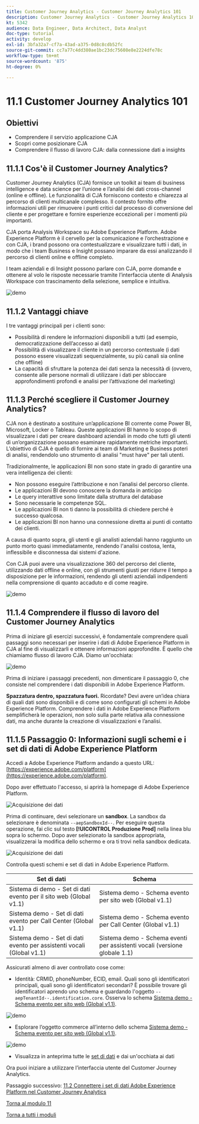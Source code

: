 ```yaml
---
title: Customer Journey Analytics - Customer Journey Analytics 101
description: Customer Journey Analytics - Customer Journey Analytics 101
kt: 5342
audience: Data Engineer, Data Architect, Data Analyst
doc-type: tutorial
activity: develop
exl-id: 3bfa32a7-cf7a-43ad-a375-0d8c8cdb52fc
source-git-commit: cc7a77c4dd380ae1bc23dc75608e8e2224dfe78c
workflow-type: tm+mt
source-wordcount: '875'
ht-degree: 0%

---
```


# 11.1 Customer Journey Analytics 101

## Obiettivi

- Comprendere il servizio applicazione CJA
- Scopri come posizionare CJA
- Comprendere il flusso di lavoro CJA: dalla connessione dati a insights

## 11.1.1 Cos&#39;è il Customer Journey Analytics?

Customer Journey Analytics (CJA) fornisce un toolkit ai team di business intelligence e data science per l’unione e l’analisi dei dati cross-channel (online e offline). Le funzionalità di CJA forniscono contesto e chiarezza al percorso di clienti multicanale complesso. Il contesto fornito offre informazioni utili per rimuovere i punti critici dal processo di conversione del cliente e per progettare e fornire esperienze eccezionali per i momenti più importanti.

CJA porta Analysis Workspace su Adobe Experience Platform. Adobe Experience Platform è il cervello per la comunicazione e l’orchestrazione e con CJA, i brand possono ora contestualizzare e visualizzare tutti i dati, in modo che i team Business e Insight possano imparare da essi analizzando il percorso di clienti online e offline completo.

I team aziendali e di Insight possono parlare con CJA, porre domande e ottenere al volo le risposte necessarie tramite l’interfaccia utente di Analysis Workspace con trascinamento della selezione, semplice e intuitiva.

![demo](./images/cja-adv-analysis1.png)

## 11.1.2 Vantaggi chiave

I tre vantaggi principali per i clienti sono:

- Possibilità di rendere le informazioni disponibili a tutti (ad esempio, democratizzazione dell’accesso ai dati)
- Possibilità di visualizzare il cliente in un percorso contestuale (i dati possono essere visualizzati sequenzialmente, su più canali sia online che offline)
- La capacità di sfruttare la potenza dei dati senza la necessità di (ovvero, consente alle persone normali di utilizzare i dati per sbloccare approfondimenti profondi e analisi per l’attivazione del marketing)

## 11.1.3 Perché scegliere il Customer Journey Analytics?

CJA non è destinato a sostituire un’applicazione BI corrente come Power BI, Microsoft, Locker o Tableau. Queste applicazioni BI hanno lo scopo di visualizzare i dati per creare dashboard aziendali in modo che tutti gli utenti di un’organizzazione possano esaminare rapidamente metriche importanti.\
L’obiettivo di CJA è quello di fornire ai team di Marketing e Business poteri di analisi, rendendolo uno strumento di analisi &quot;must have&quot; per tali utenti.

Tradizionalmente, le applicazioni BI non sono state in grado di garantire una vera intelligenza dei clienti:

- Non possono eseguire l’attribuzione e non l’analisi del percorso cliente.
- Le applicazioni BI devono conoscere la domanda in anticipo
- Le query interattive sono limitate dalla struttura del database
- Sono necessarie le competenze SQL.
- Le applicazioni BI non ti danno la possibilità di chiedere perché è successo qualcosa.
- Le applicazioni BI non hanno una connessione diretta ai punti di contatto dei clienti.

A causa di quanto sopra, gli utenti e gli analisti aziendali hanno raggiunto un punto morto quasi immediatamente, rendendo l&#39;analisi costosa, lenta, inflessibile e disconnessa dai sistemi d&#39;azione.

Con CJA puoi avere una visualizzazione 360 del percorso del cliente, utilizzando dati offline e online, con gli strumenti giusti per ridurre il tempo a disposizione per le informazioni, rendendo gli utenti aziendali indipendenti nella comprensione di quanto accaduto e di come reagire.

![demo](./images/cja-use-case.png)

## 11.1.4 Comprendere il flusso di lavoro del Customer Journey Analytics

Prima di iniziare gli esercizi successivi, è fondamentale comprendere quali passaggi sono necessari per inserire i dati di Adobe Experience Platform in CJA al fine di visualizzarli e ottenere informazioni approfondite. È quello che chiamiamo flusso di lavoro CJA. Diamo un&#39;occhiata:

![demo](./images/cja-work-flow.jpg)

Prima di iniziare i passaggi precedenti, non dimenticare il passaggio 0, che consiste nel comprendere i dati disponibili in Adobe Experience Platform.

**Spazzatura dentro, spazzatura fuori.** Ricordate? Devi avere un’idea chiara di quali dati sono disponibili e di come sono configurati gli schemi in Adobe Experience Platform. Comprendere i dati in Adobe Experience Platform semplificherà le operazioni, non solo sulla parte relativa alla connessione dati, ma anche durante la creazione di visualizzazioni e l’analisi.

## 11.1.5 Passaggio 0: Informazioni sugli schemi e i set di dati di Adobe Experience Platform

Accedi a Adobe Experience Platform andando a questo URL: [https://experience.adobe.com/platform](https://experience.adobe.com/platform).

Dopo aver effettuato l&#39;accesso, si aprirà la homepage di Adobe Experience Platform.

![Acquisizione dei dati](../module2/images/home.png)

Prima di continuare, devi selezionare un **sandbox**. La sandbox da selezionare è denominata ``--aepSandboxId--``. Per eseguire questa operazione, fai clic sul testo **[!UICONTROL Produzione Prod]** nella linea blu sopra lo schermo. Dopo aver selezionato la sandbox appropriata, visualizzerai la modifica dello schermo e ora ti trovi nella sandbox dedicata.

![Acquisizione dei dati](../module2/images/sb1.png)

Controlla questi schemi e set di dati in Adobe Experience Platform.

| Set di dati | Schema |
| ----------------- |-------------| 
| Sistema di demo - Set di dati evento per il sito web (Global v1.1) | Sistema demo - Schema evento per sito web (Global v1.1) |
| Sistema demo - Set di dati evento per Call Center (Global v1.1) | Sistema demo - Schema evento per Call Center (Global v1.1) |
| Sistema demo - Set di dati evento per assistenti vocali (Global v1.1) | Sistema demo - Schema eventi per assistenti vocali (versione globale 1.1) |

Assicurati almeno di aver controllato cose come:

- Identità: CRMID, phoneNumber, ECID, email. Quali sono gli identificatori principali, quali sono gli identificatori secondari?
È possibile trovare gli identificatori aprendo uno schema e guardando l&#39;oggetto `--aepTenantId--.identification.core`. Osserva lo schema [Sistema demo - Schema evento per sito web (Global v1.1)](https://experience.adobe.com/platform/schema).

![demo](./images/identity.png)

- Esplorare l’oggetto commerce all’interno dello schema [Sistema demo - Schema evento per sito web (Global v1.1)](https://experience.adobe.com/platform/schema).

![demo](./images/commerce.png)

- Visualizza in anteprima tutte le [set di dati](https://experience.adobe.com/platform/dataset/browse?limit=50&amp;page=1&amp;sortDescending=1&amp;sortField=created) e dai un&#39;occhiata ai dati

Ora puoi iniziare a utilizzare l’interfaccia utente del Customer Journey Analytics.

Passaggio successivo: [11.2 Connettere i set di dati Adobe Experience Platform nel Customer Journey Analytics](./ex2.md)

[Torna al modulo 11](./customer-journey-analytics-build-a-dashboard.md)

[Torna a tutti i moduli](../../overview.md)
